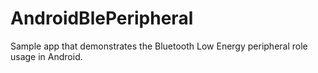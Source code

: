 # AndroidBlePeripheral
Sample app that demonstrates the Bluetooth Low Energy peripheral role usage in Android.
